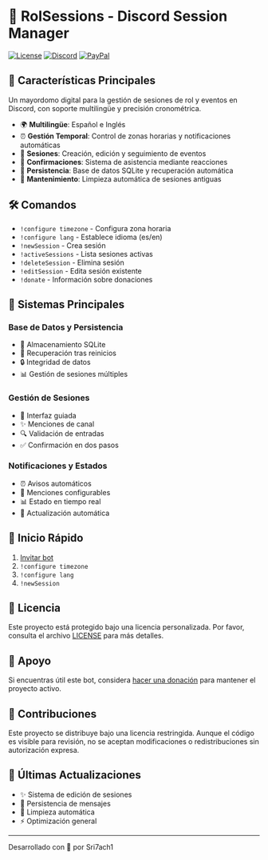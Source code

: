 # 🎲 RolSessions - Discord Session Manager

[![License](https://img.shields.io/badge/license-Custom-red.svg)](LICENSE)
[![Discord](https://img.shields.io/badge/Discord-Add%20Bot-7289DA.svg)](https://discord.com/oauth2/authorize?client_id=1313118498133905439)
[![PayPal](https://img.shields.io/badge/PayPal-Donate-blue.svg)](https://paypal.me/i7ach1)

## 🌟 Características Principales

Un mayordomo digital para la gestión de sesiones de rol y eventos en Discord, con soporte multilingüe y precisión cronométrica.

- 🌍 **Multilingüe**: Español e Inglés
- ⏰ **Gestión Temporal**: Control de zonas horarias y notificaciones automáticas
- 📅 **Sesiones**: Creación, edición y seguimiento de eventos
- 👥 **Confirmaciones**: Sistema de asistencia mediante reacciones
- 🔄 **Persistencia**: Base de datos SQLite y recuperación automática
- 🧹 **Mantenimiento**: Limpieza automática de sesiones antiguas

## 🛠️ Comandos

- `!configure timezone` - Configura zona horaria
- `!configure lang` - Establece idioma (es/en)
- `!newSession` - Crea sesión
- `!activeSessions` - Lista sesiones activas
- `!deleteSession` - Elimina sesión
- `!editSession` - Edita sesión existente
- `!donate` - Información sobre donaciones

## 🎯 Sistemas Principales

### Base de Datos y Persistencia
- 💾 Almacenamiento SQLite
- 🔄 Recuperación tras reinicios
- 🔒 Integridad de datos
- 📊 Gestión de sesiones múltiples

### Gestión de Sesiones
- 📝 Interfaz guiada
- ✨ Menciones de canal
- 🔍 Validación de entradas
- ✅ Confirmación en dos pasos

### Notificaciones y Estados
- ⏰ Avisos automáticos
- 🔔 Menciones configurables
- 📊 Estado en tiempo real
- 🔄 Actualización automática

## 🚀 Inicio Rápido

1. [Invitar bot](https://discord.com/oauth2/authorize?client_id=1313118498133905439)
2. `!configure timezone`
3. `!configure lang`
4. `!newSession`

## 📜 Licencia

Este proyecto está protegido bajo una licencia personalizada. Por favor, consulta el archivo [LICENSE](LICENSE) para más detalles.

## 💝 Apoyo

Si encuentras útil este bot, considera [hacer una donación](https://paypal.me/i7ach1) para mantener el proyecto activo.

## 🤝 Contribuciones

Este proyecto se distribuye bajo una licencia restringida. Aunque el código es visible para revisión, no se aceptan modificaciones o redistribuciones sin autorización expresa.

## 📝 Últimas Actualizaciones

- ✨ Sistema de edición de sesiones
- 🔄 Persistencia de mensajes
- 🧹 Limpieza automática
- ⚡ Optimización general

---
Desarrollado con 💖 por Sri7ach1